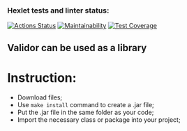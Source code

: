 ### Hexlet tests and linter status:
[![Actions Status](https://github.com/maxtiish/java-project-78/actions/workflows/hexlet-check.yml/badge.svg)](https://github.com/maxtiish/java-project-78/actions)
[![Maintainability](https://api.codeclimate.com/v1/badges/a5d0b734732ae3e09489/maintainability)](https://codeclimate.com/github/maxtiish/java-project-78/maintainability)
[![Test Coverage](https://api.codeclimate.com/v1/badges/a5d0b734732ae3e09489/test_coverage)](https://codeclimate.com/github/maxtiish/java-project-78/test_coverage)

## Validor can be used as a library
# Instruction:
* Download files;
* Use ```make install``` command to create a .jar file;
* Put the .jar file in the same folder as your code;
* Import the necessary class or package into your project;
